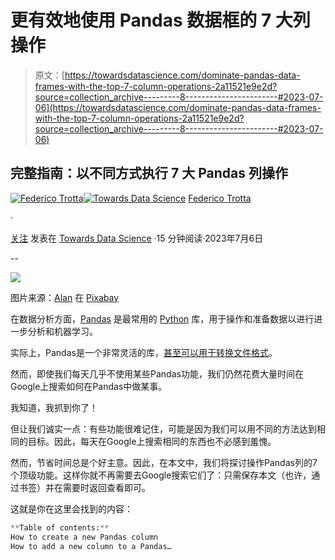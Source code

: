 # 更有效地使用 Pandas 数据框的 7 大列操作

> 原文：[https://towardsdatascience.com/dominate-pandas-data-frames-with-the-top-7-column-operations-2a11521e9e2d?source=collection_archive---------8-----------------------#2023-07-06](https://towardsdatascience.com/dominate-pandas-data-frames-with-the-top-7-column-operations-2a11521e9e2d?source=collection_archive---------8-----------------------#2023-07-06)

## 完整指南：以不同方式执行 7 大 Pandas 列操作

[](https://federicotrotta.medium.com/?source=post_page-----2a11521e9e2d--------------------------------)[![Federico Trotta](../Images/e997e3a96940c16ab5071629016d82fd.png)](https://federicotrotta.medium.com/?source=post_page-----2a11521e9e2d--------------------------------)[](https://towardsdatascience.com/?source=post_page-----2a11521e9e2d--------------------------------)[![Towards Data Science](../Images/a6ff2676ffcc0c7aad8aaf1d79379785.png)](https://towardsdatascience.com/?source=post_page-----2a11521e9e2d--------------------------------) [Federico Trotta](https://federicotrotta.medium.com/?source=post_page-----2a11521e9e2d--------------------------------)

·

[关注](https://medium.com/m/signin?actionUrl=https%3A%2F%2Fmedium.com%2F_%2Fsubscribe%2Fuser%2F654cd4bbe899&operation=register&redirect=https%3A%2F%2Ftowardsdatascience.com%2Fdominate-pandas-data-frames-with-the-top-7-column-operations-2a11521e9e2d&user=Federico+Trotta&userId=654cd4bbe899&source=post_page-654cd4bbe899----2a11521e9e2d---------------------post_header-----------) 发表在 [Towards Data Science](https://towardsdatascience.com/?source=post_page-----2a11521e9e2d--------------------------------) ·15 分钟阅读·2023年7月6日[](https://medium.com/m/signin?actionUrl=https%3A%2F%2Fmedium.com%2F_%2Fvote%2Ftowards-data-science%2F2a11521e9e2d&operation=register&redirect=https%3A%2F%2Ftowardsdatascience.com%2Fdominate-pandas-data-frames-with-the-top-7-column-operations-2a11521e9e2d&user=Federico+Trotta&userId=654cd4bbe899&source=-----2a11521e9e2d---------------------clap_footer-----------)

--

[](https://medium.com/m/signin?actionUrl=https%3A%2F%2Fmedium.com%2F_%2Fbookmark%2Fp%2F2a11521e9e2d&operation=register&redirect=https%3A%2F%2Ftowardsdatascience.com%2Fdominate-pandas-data-frames-with-the-top-7-column-operations-2a11521e9e2d&source=-----2a11521e9e2d---------------------bookmark_footer-----------)![](../Images/4a4f32645b84448222d2511ae309f680.png)

图片来源：[Alan](https://pixabay.com/it/users/ad_images-6663717/?utm_source=link-attribution&utm_medium=referral&utm_campaign=image&utm_content=2987596) 在 [Pixabay](https://pixabay.com/it//?utm_source=link-attribution&utm_medium=referral&utm_campaign=image&utm_content=2987596)

在数据分析方面，[Pandas](https://pandas.pydata.org/) 是最常用的 [Python](/how-to-study-python-for-data-science-888a1ad649ae) 库，用于操作和准备数据以进行进一步分析和机器学习。

实际上，Pandas是一个非常灵活的库，[甚至可以用于转换文件格式](/how-to-convert-a-csv-file-into-an-xlsx-one-with-python-and-pandas-27aabc279d69)。

然而，即使我们每天几乎不使用某些Pandas功能，我们仍然花费大量时间在Google上搜索如何在Pandas中做某事。

我知道，我抓到你了！

但让我们诚实一点：有些功能很难记住，可能是因为我们可以用不同的方法达到相同的目标。因此，每天在Google上搜索相同的东西也不必感到羞愧。

然而，节省时间总是个好主意。因此，在本文中，我们将探讨操作Pandas列的7个顶级功能。这样你就不再需要去Google搜索它们了：只需保存本文（也许，通过书签）并在需要时返回查看即可。

这就是你在这里会找到的内容：

```py
**Table of contents:** 
How to create a new Pandas column
How to add a new column to a Pandas…
```

